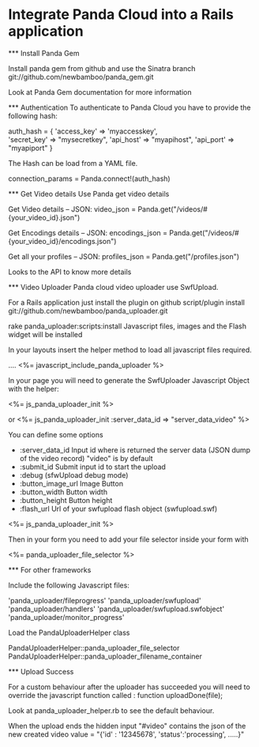Integrate Panda Cloud into a Rails application
================================================

*** Install Panda Gem

Install panda gem from github and use the Sinatra branch
git://github.com/newbamboo/panda_gem.git

Look at Panda Gem documentation	for more information

*** Authentication
To authenticate to Panda Cloud you have to provide the following hash:

auth_hash = { 
	'access_key' => 'myaccesskey',  
	'secret_key' => "mysecretkey", 
	'api_host' => "myapihost",
	'api_port' => "myapiport"
}

The Hash can be load from a YAML file.

connection_params = Panda.connect!(auth_hash)

*** Get Video details
Use Panda get video details

Get Video details – JSON:
video_json = Panda.get("/videos/#{your_video_id}.json")

Get Encodings details – JSON:
encodings_json = Panda.get("/videos/#{your_video_id}/encodings.json")

Get all your profiles – JSON:
profiles_json = Panda.get("/profiles.json")

Looks to the API to know more details

*** Video Uploader
Panda cloud video uploader use SwfUpload.

For a Rails application just install the plugin on github
script/plugin install git://github.com/newbamboo/panda_uploader.git

rake panda_uploader:scripts:install
Javascript files, images and the Flash widget will be installed

In your layouts insert the helper method to load all javascript files required.
<head>
	....
	<%= javascript_include_panda_uploader %>
</head>

In your page you will need to generate the SwfUploader Javascript Object with the helper:

<%= js_panda_uploader_init %>

or <%= js_panda_uploader_init :server_data_id => "server_data_video" %>


You can define some options
- :server_data_id 				Input id where is returned the server data (JSON dump of the video record)
								"video" is by default 
- :submit_id					Submit input id to start the upload
- :debug 						(sfwUpload debug mode)
- :button_image_url 	 		Image Button
- :button_width					Button width
- :button_height				Button height
- :flash_url					Url of your swfupload flash object (swfupload.swf)

<%= js_panda_uploader_init %>

Then in your form you need to add your file selector inside your form with

<form>

<%= panda_uploader_file_selector %>

<input type="hidden" name="video" id="server_data_video" value="" />

</form>

*** For other frameworks

Include the following Javascript files:

'panda_uploader/fileprogress'
'panda_uploader/swfupload'
'panda_uploader/handlers'
'panda_uploader/swfupload.swfobject'
'panda_uploader/monitor_progress'

Load the PandaUploaderHelper class

<form>
PandaUploaderHelper::panda_uploader_file_selector
PandaUploaderHelper::panda_uploader_filename_container
</form>


*** Upload Success

For a custom behaviour after the uploader has succeeded you will need to override the javascript function called :
function uploadDone(file);

Look at panda_uploader_helper.rb to see the default behaviour.

When the upload ends the hidden input "#video" contains the json of the new created video
value = "{'id' : '12345678', 'status':'processing', .....}"